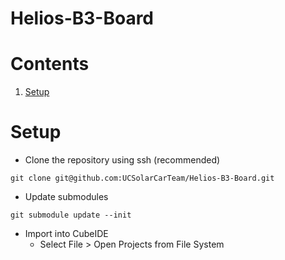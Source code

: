 # Helios-B3-Board

# Contents
1. [Setup](#Setup)

# Setup
- Clone the repository using ssh (recommended)
```
git clone git@github.com:UCSolarCarTeam/Helios-B3-Board.git
```
- Update submodules
```
git submodule update --init
```
- Import into CubeIDE
  - Select File > Open Projects from File System
